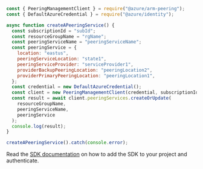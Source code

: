 ```javascript
const { PeeringManagementClient } = require("@azure/arm-peering");
const { DefaultAzureCredential } = require("@azure/identity");

async function createAPeeringService() {
  const subscriptionId = "subId";
  const resourceGroupName = "rgName";
  const peeringServiceName = "peeringServiceName";
  const peeringService = {
    location: "eastus",
    peeringServiceLocation: "state1",
    peeringServiceProvider: "serviceProvider1",
    providerBackupPeeringLocation: "peeringLocation2",
    providerPrimaryPeeringLocation: "peeringLocation1",
  };
  const credential = new DefaultAzureCredential();
  const client = new PeeringManagementClient(credential, subscriptionId);
  const result = await client.peeringServices.createOrUpdate(
    resourceGroupName,
    peeringServiceName,
    peeringService
  );
  console.log(result);
}

createAPeeringService().catch(console.error);
```

Read the [SDK documentation](https://github.com/Azure/azure-sdk-for-js/blob/%40azure%2Farm-peering_2.0.1/sdk/peering/arm-peering/README.md) on how to add the SDK to your project and authenticate.
